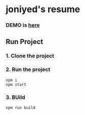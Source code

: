 # joniyed's resume   

### DEMO is [here](https://joniyed.herokuapp.com)

## Run Project
### 1. Clone the project

### 2. Run the project
```shell
npm i
npm start
```

### 3. BUild
```shell
npm run build
```
